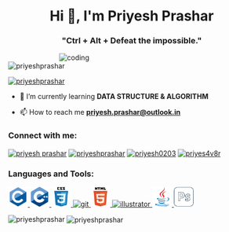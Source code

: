 <h1 align="center">Hi 👋, I'm Priyesh Prashar</h1>
<h3 align="center">"Ctrl + Alt + Defeat the impossible."</h3>

<img align="right" alt="coding" width="400" src="https://media.giphy.com/media/yZJe5xhaKwXQ3ZJflj/giphy.gif">
<p align="left"> <img src="https://komarev.com/ghpvc/?username=priyeshprashar&label=Profile%20views&color=0e75b6&style=flat" alt="priyeshprashar" /> </p>

<p align="left"> <a href="https://github.com/ryo-ma/github-profile-trophy"><img src="https://github-profile-trophy.vercel.app/?username=priyeshprashar" alt="priyeshprashar" /></a> </p>

- 🌱 I’m currently learning **DATA STRUCTURE & ALGORITHM**

- 📫 How to reach me **priyesh.prashar@outlook.in**

<h3 align="left">Connect with me:</h3>
<p align="left">
<a href="https://linkedin.com/in/priyesh prashar" target="blank"><img align="center" src="https://raw.githubusercontent.com/rahuldkjain/github-profile-readme-generator/master/src/images/icons/Social/linked-in-alt.svg" alt="priyesh prashar" height="30" width="40" /></a>
<a href="https://instagram.com/priyeshprashar" target="blank"><img align="center" src="https://raw.githubusercontent.com/rahuldkjain/github-profile-readme-generator/master/src/images/icons/Social/instagram.svg" alt="priyeshprashar" height="30" width="40" /></a>
<a href="https://www.codechef.com/users/priyesh0203" target="blank"><img align="center" src="https://cdn.jsdelivr.net/npm/simple-icons@3.1.0/icons/codechef.svg" alt="priyesh0203" height="30" width="40" /></a>
<a href="https://auth.geeksforgeeks.org/user/priyes4v8r" target="blank"><img align="center" src="https://raw.githubusercontent.com/rahuldkjain/github-profile-readme-generator/master/src/images/icons/Social/geeks-for-geeks.svg" alt="priyes4v8r" height="30" width="40" /></a>
</p>

<h3 align="left">Languages and Tools:</h3>
<p align="left"> <a href="https://www.cprogramming.com/" target="_blank" rel="noreferrer"> <img src="https://raw.githubusercontent.com/devicons/devicon/master/icons/c/c-original.svg" alt="c" width="40" height="40"/> </a> <a href="https://www.w3schools.com/cpp/" target="_blank" rel="noreferrer"> <img src="https://raw.githubusercontent.com/devicons/devicon/master/icons/cplusplus/cplusplus-original.svg" alt="cplusplus" width="40" height="40"/> </a> <a href="https://www.w3schools.com/css/" target="_blank" rel="noreferrer"> <img src="https://raw.githubusercontent.com/devicons/devicon/master/icons/css3/css3-original-wordmark.svg" alt="css3" width="40" height="40"/> </a> <a href="https://git-scm.com/" target="_blank" rel="noreferrer"> <img src="https://www.vectorlogo.zone/logos/git-scm/git-scm-icon.svg" alt="git" width="40" height="40"/> </a> <a href="https://www.w3.org/html/" target="_blank" rel="noreferrer"> <img src="https://raw.githubusercontent.com/devicons/devicon/master/icons/html5/html5-original-wordmark.svg" alt="html5" width="40" height="40"/> </a> <a href="https://www.adobe.com/in/products/illustrator.html" target="_blank" rel="noreferrer"> <img src="https://www.vectorlogo.zone/logos/adobe_illustrator/adobe_illustrator-icon.svg" alt="illustrator" width="40" height="40"/> </a> <a href="https://www.java.com" target="_blank" rel="noreferrer"> <img src="https://raw.githubusercontent.com/devicons/devicon/master/icons/java/java-original.svg" alt="java" width="40" height="40"/> </a> <a href="https://www.photoshop.com/en" target="_blank" rel="noreferrer"> <img src="https://raw.githubusercontent.com/devicons/devicon/master/icons/photoshop/photoshop-line.svg" alt="photoshop" width="40" height="40"/> </a> </p>

<p><img align="left" src="https://github-readme-stats.vercel.app/api/top-langs?username=priyeshprashar&show_icons=true&locale=en&layout=compact" alt="priyeshprashar" /></p>

<p>&nbsp;<img align="center" src="https://github-readme-stats.vercel.app/api?username=priyeshprashar&show_icons=true&locale=en" alt="priyeshprashar" /></p>

<p><img align="center" src="https://github-readme-stre
